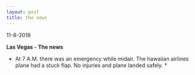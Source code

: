 ```yaml
---
layout: post
title: the news
---
```


11-8-2018

**Las Vegas - The news**
* At 7 A.M. there was an emergency while midair. The hawaiian airlines plane had a stuck flap. No injuries and plane landed safely. *
